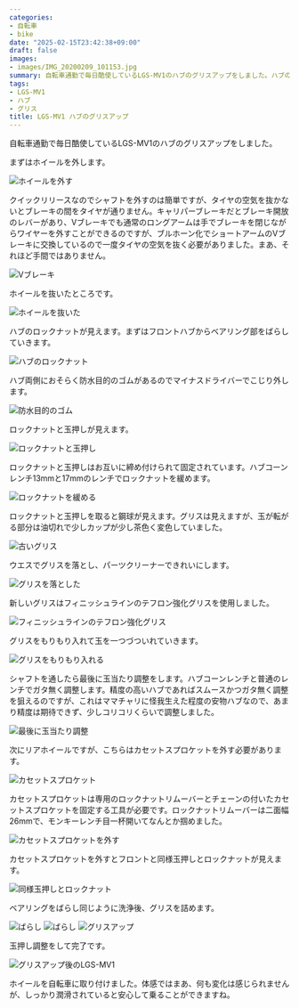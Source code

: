 ```yaml
---
categories:
- 自転車
- bike
date: "2025-02-15T23:42:38+09:00"
draft: false
images: 
- images/IMG_20200209_101153.jpg
summary: 自転車通勤で毎日酷使しているLGS-MV1のハブのグリスアップをしました。ハブのベアリングへのアクセスの、玉押し調整のやり方をまとめました。
tags:
- LGS-MV1
- ハブ
- グリス
title: LGS-MV1 ハブのグリスアップ
---
```


自転車通勤で毎日酷使しているLGS-MV1のハブのグリスアップをしました。

まずはホイールを外します。

![ホイールを外す](./images/IMG_20200208_095613.jpg)

クイックリリースなのでシャフトを外すのは簡単ですが、タイヤの空気を抜かないとブレーキの間をタイヤが通りません。キャリパーブレーキだとブレーキ開放のレバーがあり、Vブレーキでも通常のロングアームは手でブレーキを閉じながらワイヤーを外すことができるのですが、ブルホーン化でショートアームのVブレーキに交換しているので一度タイヤの空気を抜く必要がありました。まあ、それほど手間ではありません。

![Vブレーキ](./images/IMG_20200208_095721.jpg)

ホイールを抜いたところです。

![ホイールを抜いた](./images/IMG_20200208_100128.jpg)

ハブのロックナットが見えます。まずはフロントハブからベアリング部をばらしていきます。

![ハブのロックナット](./images/IMG_20200208_160154.jpg)

ハブ両側におそらく防水目的のゴムがあるのでマイナスドライバーでこじり外します。

![防水目的のゴム](./images/IMG_20200209_075808.jpg)

ロックナットと玉押しが見えます。

![ロックナットと玉押し](./images/IMG_20200209_075952.jpg)

ロックナットと玉押しはお互いに締め付けられて固定されています。ハブコーンレンチ13mmと17mmのレンチでロックナットを緩めます。

![ロックナットを緩める](./images/IMG_20200209_080211.jpg)

ロックナットと玉押しを取ると鋼球が見えます。グリスは見えますが、玉が転がる部分は油切れで少しカップが少し茶色く変色していました。

![古いグリス](./images/IMG_20200209_080437.jpg)

ウエスでグリスを落とし、パーツクリーナーできれいにします。

![グリスを落とした](./images/IMG_20200209_095605.jpg)

新しいグリスはフィニッシュラインのテフロン強化グリスを使用しました。

![フィニッシュラインのテフロン強化グリス](./images/IMG_20200209_100753.jpg)

グリスをもりもり入れて玉を一つづついれていきます。

![グリスをもりもり入れる](./images/IMG_20200209_101153.jpg)

シャフトを通したら最後に玉当たり調整をします。ハブコーンレンチと普通のレンチでガタ無く調整します。精度の高いハブであればスムースかつガタ無く調整を狙えるのですが、これはママチャリに怪我生えた程度の安物ハブなので、あまり精度は期待できず、少しコリコリくらいで調整しました。

![最後に玉当たり調整](./images/IMG_20200209_102548.jpg)

次にリアホイールですが、こちらはカセットスプロケットを外す必要があります。

![カセットスプロケット](./images/IMG_20200209_102741.jpg)

カセットスプロケットは専用のロックナットリムーバーとチェーンの付いたカセットスプロケットを固定する工具が必要です。ロックナットリムーバーは二面幅26mmで、モンキーレンチ目一杯開いてなんとか掴めました。

![カセットスプロケットを外す](./images/IMG_20200209_134431.jpg)

カセットスプロケットを外すとフロントと同様玉押しとロックナットが見えます。

![同様玉押しとロックナット](./images/IMG_20200209_134805.jpg)

ベアリングをばらし同じように洗浄後、グリスを詰めます。

![ばらし](./images/IMG_20200209_135338.jpg)
![ばらし](./images/IMG_20200209_140128.jpg)
![グリスアップ](./images/IMG_20200209_141240.jpg)

玉押し調整をして完了です。

![グリスアップ後のLGS-MV1](./images/IMG_20200209_165057.jpg)

ホイールを自転車に取り付けました。体感ではまあ、何も変化は感じられませんが、しっかり潤滑されていると安心して乗ることができますね。
